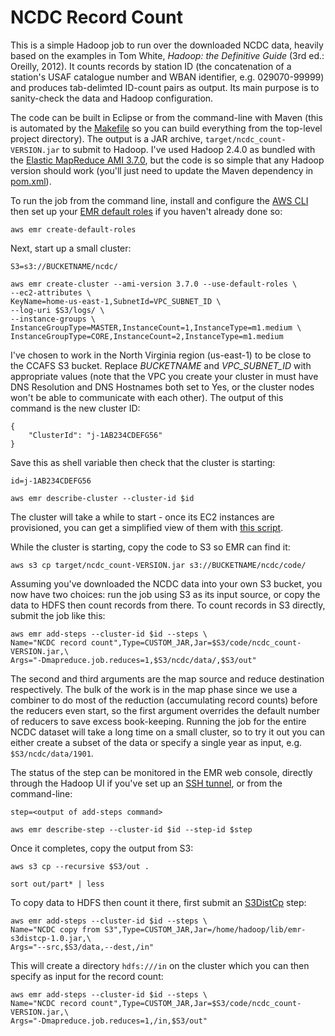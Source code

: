 # NCDC Record Count

This is a simple Hadoop job to run over the downloaded NCDC data, heavily based
on the examples in Tom White, _Hadoop: the Definitive Guide_ (3rd ed.: Oreilly,
2012). It counts records by station ID (the concatenation of a station's USAF
catalogue number and WBAN identifier, e.g. 029070-99999) and produces
tab-delimted ID-count pairs as output. Its main purpose is to sanity-check the
data and Hadoop configuration.

The code can be built in Eclipse or from the command-line with Maven (this is
automated by the [Makefile](Makefile) so you can build everything from the
top-level project directory). The output is a JAR archive,
`target/ncdc_count-VERSION.jar` to submit to Hadoop. I've used Hadoop 2.4.0
as bundled with the
[Elastic MapReduce AMI 3.7.0](http://docs.aws.amazon.com/ElasticMapReduce/latest/DeveloperGuide/emr-plan-hadoop.html),
but the code is so simple that any Hadoop version should work (you'll just need
to update the Maven dependency in [pom.xml](pom.xml)).

To run the job from the command line, install and configure the
[AWS CLI](http://aws.amazon.com/documentation/cli/) then set up your
[EMR default roles](http://docs.aws.amazon.com/cli/latest/reference/emr/create-default-roles.html)
if you haven't already done so:
```
aws emr create-default-roles
```
Next, start up a small cluster:
```
S3=s3://BUCKETNAME/ncdc/

aws emr create-cluster --ami-version 3.7.0 --use-default-roles \
--ec2-attributes \
KeyName=home-us-east-1,SubnetId=VPC_SUBNET_ID \
--log-uri $S3/logs/ \
--instance-groups \
InstanceGroupType=MASTER,InstanceCount=1,InstanceType=m1.medium \
InstanceGroupType=CORE,InstanceCount=2,InstanceType=m1.medium
```
I've chosen to work in the North Virginia region (us-east-1) to be close to the
CCAFS S3 bucket. Replace _BUCKETNAME_ and _VPC_SUBNET_ID_ with appropriate
values (note that the VPC you create your cluster in must have DNS Resolution
and DNS Hostnames both set to Yes, or the cluster nodes won't be able to
communicate with each other). The output of this command is the new cluster ID:
```
{
    "ClusterId": "j-1AB234CDEFG56"
}
```
Save this as shell variable then check that the cluster is starting:
```
id=j-1AB234CDEFG56

aws emr describe-cluster --cluster-id $id
```
The cluster will take a while to start - once its EC2 instances are provisioned,
you can get a simplified view of them with
[this script]( https://github.com/simonbrady/utils/blob/master/emr_instance_list.py).

While the cluster is starting, copy the code to S3 so EMR can find it:
```
aws s3 cp target/ncdc_count-VERSION.jar s3://BUCKETNAME/ncdc/code/
```
Assuming you've downloaded the NCDC data into your own S3 bucket, you now have
two choices: run the job using S3 as its input source, or copy the data to
HDFS then count records from there. To count records in S3 directly, submit the
job like this:
```
aws emr add-steps --cluster-id $id --steps \
Name="NCDC record count",Type=CUSTOM_JAR,Jar=$S3/code/ncdc_count-VERSION.jar,\
Args="-Dmapreduce.job.reduces=1,$S3/ncdc/data/,$S3/out"
```
The second and third arguments are the map source and reduce destination
respectively. The bulk of the work is in the map phase since we use a combiner
to do most of the reduction (accumulating record counts) before the reducers
even start, so the first argument overrides the default number of reducers to
save excess book-keeping. Running the job for the entire NCDC dataset will take
a long time on a small cluster, so to try it out you can either create a subset
of the data or specify a single year as input, e.g. `$S3/ncdc/data/1901`.

The status of the step can be monitored in the EMR web console, directly
through the Hadoop UI if you've set up an
[SSH tunnel](http://docs.aws.amazon.com/ElasticMapReduce/latest/DeveloperGuide/emr-ssh-tunnel-local.html),
or from the command-line:
```
step=<output of add-steps command>

aws emr describe-step --cluster-id $id --step-id $step
```
Once it completes, copy the output from S3:
```
aws s3 cp --recursive $S3/out .

sort out/part* | less
```
To copy data to HDFS then count it there, first submit an
[S3DistCp](http://docs.aws.amazon.com/ElasticMapReduce/latest/DeveloperGuide/UsingEMR_s3distcp.html)
step:
```
aws emr add-steps --cluster-id $id --steps \
Name="NCDC copy from S3",Type=CUSTOM_JAR,Jar=/home/hadoop/lib/emr-s3distcp-1.0.jar,\
Args="--src,$S3/data,--dest,/in"
```
This will create a directory `hdfs:///in` on the cluster which you can then
specify as input for the record count:
```
aws emr add-steps --cluster-id $id --steps \
Name="NCDC record count",Type=CUSTOM_JAR,Jar=$S3/code/ncdc_count-VERSION.jar,\
Args="-Dmapreduce.job.reduces=1,/in,$S3/out"
```
